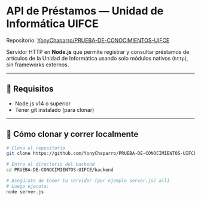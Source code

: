 # API de Préstamos — Unidad de Informática UIFCE

Repositorio: [YonyChaparro/PRUEBA-DE-CONOCIMIENTOS-UIFCE](https://github.com/YonyChaparro/PRUEBA-DE-CONOCIMIENTOS-UIFCE)

Servidor HTTP en **Node.js** que permite registrar y consultar préstamos de artículos de la Unidad de Informática usando solo módulos nativos (`http`), sin frameworks externos.

---

## 🚀 Requisitos

- Node.js v14 o superior  
- Tener git instalado (para clonar)  

---

## 🔧 Cómo clonar y correr localmente

```bash
# Clona el repositorio
git clone https://github.com/YonyChaparro/PRUEBA-DE-CONOCIMIENTOS-UIFCE.git

# Entra al directorio del backend
cd PRUEBA-DE-CONOCIMIENTOS-UIFCE/backend

# Asegúrate de tener tu servidor (por ejemplo server.js) allí
# Luego ejecuta:
node server.js
